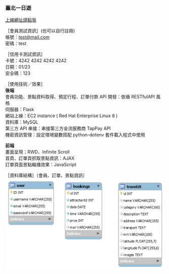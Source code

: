 ### 臺北一日遊

 [上線網址請點我](http://18.217.38.82:3000/)  

［會員測試資訊］(也可以自行註冊)<br />
帳號：test@mail.com <br />
密碼：test<br />

［信用卡測試資訊］<br />
卡號：4242 4242 4242 4242<br />
日期：01/23<br />
安全碼：123<br />

［使用技術／效果］<br />
**後端**<br />
會員功能、景點資料取得、預定行程、訂單付款 API 開發：依循 RESTfulAPI 風格<br />
伺服器：Flask<br />
網站上線：EC2 instance ( Red Hat Enterprise Linux 8 ) <br />
資料庫：MySQL<br />
第三方 API 串接：串接第三方金流服務商 TapPay API<br />
機密資訊管理：設定環境變數搭配 python-dotenv 套件載入程式中使用<br />

**前端**<br />
畫面呈現：RWD、Infinite Scroll<br />
首頁、訂單頁抓取景點資訊：AJAX<br />
訂單頁面景點輪播效果：JavaScript

［資料庫結構］（會員、訂單、景點資訊）<br />
![](https://github.com/Jhih-cell/taipei-day-trip-website/blob/main/dbstr.png)
